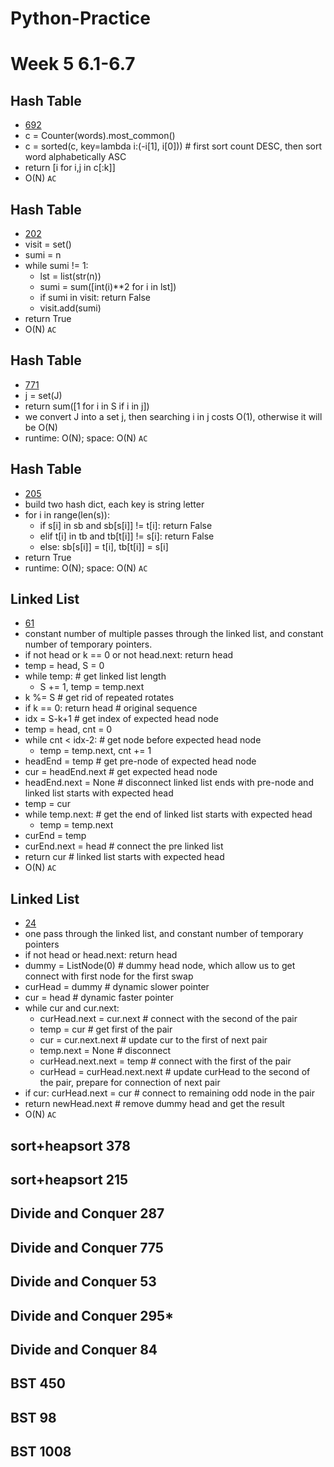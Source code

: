 # Python-Practice
# Week 5 6.1-6.7

## Hash Table
  - [692](https://leetcode.com/problems/top-k-frequent-words/)
  - c = Counter(words).most_common()
  - c = sorted(c, key=lambda i:(-i[1], i[0]))  # first sort count DESC, then sort word alphabetically ASC
  - return [i for i,j in c[:k]]
  - O(N) `AC`

## Hash Table
  - [202](https://leetcode.com/problems/happy-number/)
  - visit = set()
  - sumi = n
  - while sumi != 1:
    - lst = list(str(n))
    - sumi = sum([int(i)**2 for i in lst])
    - if sumi in visit: return False
    - visit.add(sumi)
  - return True
  - O(N) `AC`
  
## Hash Table
  - [771](https://leetcode.com/problems/jewels-and-stones/)
  - j = set(J)
  - return sum([1 for i in S if i in j])
  - we convert J into a set j, then searching i in j costs O(1), otherwise it will be O(N)
  - runtime: O(N); space: O(N) `AC`

## Hash Table
  - [205](https://leetcode.com/problems/isomorphic-strings/)
  - build two hash dict, each key is string letter
  - for i in range(len(s)):
    - if s[i] in sb and sb[s[i]] != t[i]: return False
    - elif t[i] in tb and tb[t[i]] != s[i]: return False
    - else: sb[s[i]] = t[i], tb[t[i]] = s[i]
  - return True
  - runtime: O(N); space: O(N) `AC`

## Linked List
  - [61](https://leetcode.com/problems/rotate-list/)
  - constant number of multiple passes through the linked list, and constant number of temporary pointers.
  - if not head or k == 0 or not head.next: return head
  - temp = head, S = 0
  - while temp:  # get linked list length
    - S += 1, temp = temp.next
  - k %= S  # get rid of repeated rotates
  - if k == 0: return head  # original sequence
  - idx = S-k+1  # get index of expected head node
  - temp = head, cnt = 0
  - while cnt < idx-2:  # get node before expected head node
    - temp = temp.next, cnt += 1
  - headEnd = temp  # get pre-node of expected head node
  - cur = headEnd.next  # get expected head node
  - headEnd.next = None  # disconnect linked list ends with pre-node and linked list starts with expected head
  - temp = cur
  - while temp.next:  # get the end of linked list starts with expected head
    - temp = temp.next
  - curEnd = temp
  - curEnd.next = head  # connect the pre linked list
  - return cur  # linked list starts with expected head
  - O(N) `AC`

## Linked List 
  - [24](https://leetcode.com/problems/swap-nodes-in-pairs/)
  - one pass through the linked list, and constant number of temporary pointers
  - if not head or head.next: return head
  - dummy = ListNode(0)  # dummy head node, which allow us to get connect with first node for the first swap
  - curHead = dummy  # dynamic slower pointer
  - cur = head  # dynamic faster pointer
  - while cur and cur.next:
    - curHead.next = cur.next  # connect with the second of the pair
    - temp = cur  # get first of the pair
    - cur = cur.next.next  # update cur to the first of next pair
    - temp.next = None  # disconnect
    - curHead.next.next = temp  # connect with the first of the pair
    - curHead = curHead.next.next  # update curHead to the second of the pair, prepare for connection of next pair
  - if cur: curHead.next = cur  # connect to remaining odd node in the pair
  - return newHead.next  # remove dummy head and get the result
  - O(N) `AC` 
## sort+heapsort 	378
## sort+heapsort 	215
## Divide and Conquer	287
## Divide and Conquer	775
## Divide and Conquer	53
## Divide and Conquer	295*
## Divide and Conquer	84
## BST	450
## BST	98
## BST	1008
